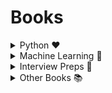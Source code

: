 # Books

<details close>
<summary> Python ❤️</summary>
<br>
[<img alt = "Automate the boring stuff with python" src="/Users/sakshi/Documents/git_practice/Books/icons/Automate the boring stuff with python.jpg" width="170px" />](https://github.com/ThisIsSakshi/Books/blob/master/Python%20Love%20%E2%9D%A4%EF%B8%8F/Automate%20the%20boring%20stuff%20with%20python.pdf)<br>
[<img alt = "Hacking Secret ciphers with python" src="icons/Hacking Secret ciphers with python.jpg" width="170px" />](https://github.com/ThisIsSakshi/Books/blob/master/Python%20Love%20%E2%9D%A4%EF%B8%8F/Hacking%20Secret%20ciphers%20with%20python.pdf)<br>

[<img alt = "Invent with python" src="icons/Invent with python.jpg" width="170px" />](https://github.com/ThisIsSakshi/Books/blob/master/Python%20Love%20%E2%9D%A4%EF%B8%8F/Invent%20with%20python.pdf)<br>

[<img alt = "Learn Python 3 the Hard Way" src="icons/Learn Python 3 the Hard Way.jpg" width="170px" />](https://github.com/ThisIsSakshi/Books/blob/master/Python%20Love%20%E2%9D%A4%EF%B8%8F/Learn%20Python%203%20the%20Hard%20Way.pdf)<br>

[<img alt = "Python cookbook" src="icons/Python cookbook.jpg" width="170px" />](https://github.com/ThisIsSakshi/Books/blob/master/Python%20Love%20%E2%9D%A4%EF%B8%8F/Python%20cookbook.pdf)<br>

[<img alt = "Think Python" src="icons/Think Python.jpg" width="170px" />](https://github.com/ThisIsSakshi/Books/blob/master/Python%20Love%20%E2%9D%A4%EF%B8%8F/Think%20Python.pdf)<br>
<br>
</details>

<details close>
<summary> Machine Learning 🤖</summary>
  
  
🤖[Collective Intelligence](https://github.com/ThisIsSakshi/Books/blob/master/ML%20%F0%9F%A4%96/Collective%20Intelligence.pdf)<br>
🤖[Deep Learning with Python](https://github.com/ThisIsSakshi/Books/blob/master/ML%20%F0%9F%A4%96/Deep%20Learning%20with%20Python.pdf)<br>
🤖[Hands on Machine Learning with Scikit Learn and Tensorflow 1](https://github.com/ThisIsSakshi/Books/blob/master/ML%20%F0%9F%A4%96/Hand-on-M.pdf)<br>
🤖[Hands on Machine Learning with Scikit Learn and Tensorflow 2](https://github.com/ThisIsSakshi/Books/blob/master/ML%20%F0%9F%A4%96/Hands%20on%20Machine%20Learning%20with%20Scikit%20Learn%20and%20Tensorflow.pdf)<br>
🤖[Machine Learning for Hackers_ Case Studies and Algorithms to Get You Started](https://github.com/ThisIsSakshi/Books/blob/master/ML%20%F0%9F%A4%96/Machine%20Learning%20for%20Hackers_%20Case%20Studies%20and%20Algorithms%20to%20Get%20You%20Started.pdf)<br>
🤖[Machine Learning Yearning](https://github.com/ThisIsSakshi/Books/blob/master/ML%20%F0%9F%A4%96/Machine%20Learning%20Yearning.pdf)<br>
🤖[Mathematics for Machine learning](https://github.com/ThisIsSakshi/Books/blob/master/ML%20%F0%9F%A4%96/Mathematics%20for%20Machine%20learning.pdf)<br>
🤖[Natural Language Processing with Python](https://github.com/ThisIsSakshi/Books/blob/master/ML%20%F0%9F%A4%96/Natural%20Language%20Processing%20with%20Python.pdf)<br>
🤖[Python Data Science Handbook](https://github.com/ThisIsSakshi/Books/blob/master/ML%20%F0%9F%A4%96/Python%20Data%20Science%20Handbook.pdf)<br>
🤖[ThinkStats](https://github.com/ThisIsSakshi/Books/blob/master/ML%20%F0%9F%A4%96/ThinkStats.pdf)<br>
🤖[Introduction to machine learning with python.part1 (zip)](https://github.com/ThisIsSakshi/Books/blob/master/ML%20%F0%9F%A4%96/Introduction%20to%20machine%20learning%20with%20python.part1.rar)<br>
🤖[Introduction to machine learning with python.part2 (zip)](https://github.com/ThisIsSakshi/Books/blob/master/ML%20%F0%9F%A4%96/Introduction%20to%20machine%20learning%20with%20python.part2.rar)<br>
🤖[Hundred page machine learning book (zip)](https://github.com/ThisIsSakshi/Books/blob/master/ML%20%F0%9F%A4%96/Hundred%20page%20machine%20learning%20book.rar)<br>
🤖[Python-for-Data-Analysis](https://github.com/ThisIsSakshi/Books/blob/master/ML%20%F0%9F%A4%96/Python-for-Data-Analysis.pdf)<br>
<br>
 </details>

<details close>
<summary> Interview Preps 📖</summary>

  
📖[50-Coding-Interview-Questions](https://github.com/ThisIsSakshi/Books/blob/master/Interview%20Specific%20%F0%9F%93%96/50-Coding-Interview-Questions.pdf)<br>

📖[Cracking the coding interview 6th edition]()<br>
📖[FAANG](https://github.com/ThisIsSakshi/Books/blob/master/Interview%20Specific%20%F0%9F%93%96/FAANG.pdf)<br>

📖[The Self-Taught Programmer](https://github.com/ThisIsSakshi/Books/blob/master/Interview%20Specific%20%F0%9F%93%96/The%20Self-Taught%20Programmer.pdf)<br>

📖[Cracking the Coding Interview By Gayle Laakmann McDowell (zip)](https://github.com/ThisIsSakshi/Books/blob/master/Interview%20Specific%20%F0%9F%93%96/Cracking%20the%20Coding%20Interview%20By%20Gayle%20Laakmann%20McDowell.rar)<br>
<br>
</details>

<details close>
<summary> Other Books 📚</summary>

  
📚[MCQ in CS](https://github.com/ThisIsSakshi/Books/blob/master/Other%20Books%20%F0%9F%93%9A/MCQ%20in%20CS.pdf)<br>
📚[Pro GIT](https://github.com/ThisIsSakshi/Books/blob/master/Other%20Books%20%F0%9F%93%9A/Pro%20GIT.pdf)<br>
📚[The web application hackers handbook](https://github.com/ThisIsSakshi/Books/blob/master/Other%20Books%20%F0%9F%93%9A/The%20web%20application%20hackers%20handbook.pdf)<br>
</details>
